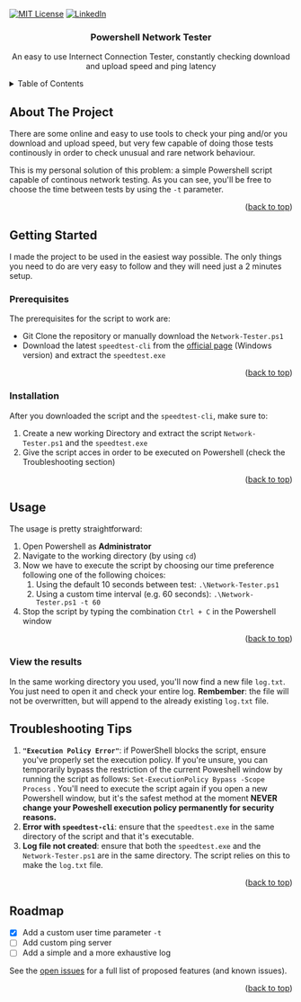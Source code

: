 <a id="readme-top"></a>
[![MIT License][license-shield]][license-url]
[![LinkedIn][linkedin-shield]][linkedin-url]

<div align="center">
  <h3 align="center">Powershell Network Tester</h3>
  <p align="center">An easy to use Internect Connection Tester, constantly checking download and upload speed and ping latency</p>
</div>

<details>
  <summary>Table of Contents</summary>
  <ol>
    <li>
      <a href="#about-the-project">About The Project</a>
    </li>
    <li>
      <a href="#getting-started">Getting Started</a>
      <ul>
        <li><a href="#prerequisites">Prerequisites</a></li>
        <li><a href="#installation">Installation</a></li>
      </ul>
    </li>
    <li><a href="#usage">Usage</a></li>
    <li><a href="#view-the-results">View The Results</a></li>
    <li><a href="#troubleshooting-tips">Troubleshooting Tips</a></li>
  </ol>
</details>

## About The Project
There are some online and easy to use tools to check your ping and/or you download and upload speed, but very few capable of doing those tests continously in order to check unusual and rare network behaviour.

This is my personal solution of this problem: a simple Powershell script capable of continous network testing. As you can see, you'll be free to choose the time between tests by using the `-t` parameter.
<p align="right">(<a href="#readme-top">back to top</a>)</p>

## Getting Started
I made the project to be used in the easiest way possible. The only things you need to do are very easy to follow and they will need just a 2 minutes setup.

### Prerequisites
The prerequisites for the script to work are:
* Git Clone the repository or manually download the `Network-Tester.ps1`
* Download the latest `speedtest-cli` from the [official page](https://www.speedtest.net/it/apps/cli) (Windows version) and extract the `speedtest.exe`

<p align="right">(<a href="#readme-top">back to top</a>)</p>

### Installation
After you downloaded the script and the `speedtest-cli`, make sure to:
1. Create a new working Directory and extract the script `Network-Tester.ps1` and the `speedtest.exe`
2. Give the script acces in order to be executed on Powershell (check the Troubleshooting section)

<p align="right">(<a href="#readme-top">back to top</a>)</p>

## Usage
The usage is pretty straightforward:
1. Open Powershell as **Administrator**
2. Navigate to the working directory (by using `cd`)
3. Now we have to execute the script by choosing our time preference following one of the following choices:
   1. Using the default 10 seconds between test: ```.\Network-Tester.ps1```
   2. Using a custom time interval (e.g. 60 seconds): ```.\Network-Tester.ps1 -t 60```
4. Stop the script by typing the combination `Ctrl + C` in the Powershell window

<p align="right">(<a href="#readme-top">back to top</a>)</p>

### View the results
In the same working directory you used, you'll now find a new file `log.txt`.
You just need to open it and check your entire log.
**Rembember**: the file will not be overwritten, but will append to the already existing `log.txt` file.

## Troubleshooting Tips
1. **`"Execution Policy Error"`**:  if PowerShell blocks the script, ensure you've properly set the execution policy. If you're unsure, you can temporarily bypass the restriction of the current Poweshell window by running the script as follows:
`Set-ExecutionPolicy Bypass -Scope Process` .
You'll need to execute the script again if you open a new Powershell window, but it's the safest method at the moment
**NEVER change your Poweshell execution policy permanently for security reasons.**
2. **Error with `speedtest-cli`**: ensure that  the `speedtest.exe` in the same directory of the script and that it's executable.
3. **Log file not created**: ensure that both the `speedtest.exe` and the `Network-Tester.ps1` are in the same directory. The script relies on this to make the `log.txt` file.

<p align="right">(<a href="#readme-top">back to top</a>)</p>

## Roadmap

- [x] Add a custom user time parameter `-t`
- [ ] Add custom ping server
- [ ] Add a simple and a more exhaustive log

See the [open issues](https://github.com/othneildrew/Best-README-Template/issues) for a full list of proposed features (and known issues).

<p align="right">(<a href="#readme-top">back to top</a>)</p>



[license-shield]: https://img.shields.io/github/license/othneildrew/Best-README-Template.svg?style=for-the-badge
[license-url]: https://github.com/Fabiownsky/Powershell-Network-Tester/blob/main/LICENSE
[linkedin-shield]: https://img.shields.io/badge/-LinkedIn-black.svg?style=for-the-badge&logo=linkedin&colorB=555
[linkedin-url]:  https://www.linkedin.com/in/fabio-porcelli-702742302
